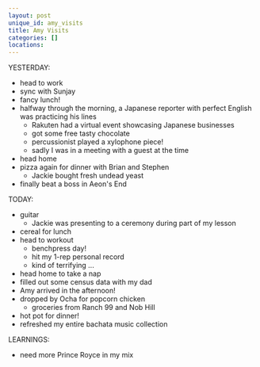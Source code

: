 ```yaml
---
layout: post
unique_id: amy_visits
title: Amy Visits
categories: []
locations: 
---
```


YESTERDAY:
* head to work
* sync with Sunjay
* fancy lunch!
* halfway through the morning, a Japanese reporter with perfect English was practicing his lines
  * Rakuten had a virtual event showcasing Japanese businesses
  * got some free tasty chocolate
  * percussionist played a xylophone piece!
  * sadly I was in a meeting with a guest at the time
* head home
* pizza again for dinner with Brian and Stephen
  * Jackie bought fresh undead yeast
* finally beat a boss in Aeon's End

TODAY:
* guitar
  * Jackie was presenting to a ceremony during part of my lesson
* cereal for lunch
* head to workout
  * benchpress day!
  * hit my 1-rep personal record
  * kind of terrifying ...
* head home to take a nap
* filled out some census data with my dad
* Amy arrived in the afternoon!
* dropped by Ocha for popcorn chicken
  * groceries from Ranch 99 and Nob Hill
* hot pot for dinner!
* refreshed my entire bachata music collection

LEARNINGS:
* need more Prince Royce in my mix
